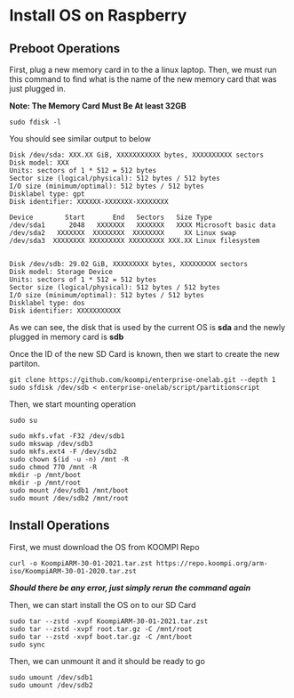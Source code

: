 # Install OS on Raspberry

## Preboot Operations

First, plug a new memory card in to the a linux laptop. Then, we must run this command to find what is the name of the new memory card that was just plugged in.

**Note: The Memory Card Must Be At least 32GB**

```console
sudo fdisk -l
```

You should see similar output to below

```console
Disk /dev/sda: XXX.XX GiB, XXXXXXXXXXX bytes, XXXXXXXXXX sectors
Disk model: XXX            
Units: sectors of 1 * 512 = 512 bytes
Sector size (logical/physical): 512 bytes / 512 bytes
I/O size (minimum/optimal): 512 bytes / 512 bytes
Disklabel type: gpt
Disk identifier: XXXXXX-XXXXXXX-XXXXXXXX

Device        Start       End   Sectors   Size Type
/dev/sda1      2048   XXXXXXX   XXXXXXX   XXXX Microsoft basic data
/dev/sda2   XXXXXXX  XXXXXXXX  XXXXXXXX     XX Linux swap
/dev/sda3  XXXXXXXX XXXXXXXXX XXXXXXXXX XXX.XX Linux filesystem


Disk /dev/sdb: 29.02 GiB, XXXXXXXXX bytes, XXXXXXXXX sectors
Disk model: Storage Device  
Units: sectors of 1 * 512 = 512 bytes
Sector size (logical/physical): 512 bytes / 512 bytes
I/O size (minimum/optimal): 512 bytes / 512 bytes
Disklabel type: dos
Disk identifier: XXXXXXXXXXX
```

As we can see, the disk that is used by the current OS is **sda** and the newly plugged in memory card is **sdb**

Once the ID of the new SD Card is known, then we start to create the new partiton.

```console
git clone https://github.com/koompi/enterprise-onelab.git --depth 1
sudo sfdisk /dev/sdb < enterprise-onelab/script/partitionscript
```

Then, we start mounting operation

```console
sudo su
```
```console
sudo mkfs.vfat -F32 /dev/sdb1
sudo mkswap /dev/sdb3
sudo mkfs.ext4 -F /dev/sdb2
sudo chown $(id -u -n) /mnt -R
sudo chmod 770 /mnt -R
mkdir -p /mnt/boot
mkdir -p /mnt/root
sudo mount /dev/sdb1 /mnt/boot
sudo mount /dev/sdb2 /mnt/root
```

## Install Operations

First, we must download the OS from KOOMPI Repo

```console
curl -o KoompiARM-30-01-2021.tar.zst https://repo.koompi.org/arm-iso/KoompiARM-30-01-2020.tar.zst
```

***Should there be any error, just simply rerun the command again***

Then, we can start install the OS on to our SD Card

```console
sudo tar --zstd -xvpf KoompiARM-30-01-2021.tar.zst
sudo tar --zstd -xvpf root.tar.gz -C /mnt/root
sudo tar --zstd -xvpf boot.tar.gz -C /mnt/boot
sudo sync
```

Then, we can unmount it and it should be ready to go

```console
sudo umount /dev/sdb1
sudo umount /dev/sdb2
```